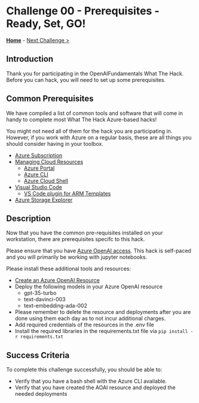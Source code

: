 # Challenge 00 - Prerequisites - Ready, Set, GO!

**[Home](../README.md)** - [Next Challenge >](./Challenge-01.md)

## Introduction

Thank you for participating in the OpenAIFundamentals What The Hack. Before you can hack, you will need to set up some prerequisites.

## Common Prerequisites

We have compiled a list of common tools and software that will come in handy to complete most What The Hack Azure-based hacks!

You might not need all of them for the hack you are participating in. However, if you work with Azure on a regular basis, these are all things you should consider having in your toolbox.

<!-- If you are editing this template manually, be aware that these links are only designed to work if this Markdown file is in the /xxx-HackName/Student/ folder of your hack. -->

- [Azure Subscription](../../Challenges/000-HowToHack/WTH-Common-Prerequisites.md#azure-subscription)
- [Managing Cloud Resources](../../000-HowToHack/WTH-Common-Prerequisites.md#managing-cloud-resources)
  - [Azure Portal](../../000-HowToHack/WTH-Common-Prerequisites.md#azure-portal)
  - [Azure CLI](../../000-HowToHack/WTH-Common-Prerequisites.md#azure-cli)
  - [Azure Cloud Shell](../../000-HowToHack/WTH-Common-Prerequisites.md#azure-cloud-shell)
- [Visual Studio Code](../../000-HowToHack/WTH-Common-Prerequisites.md#visual-studio-code)
  - [VS Code plugin for ARM Templates](../../000-HowToHack/WTH-Common-Prerequisites.md#visual-studio-code-plugins-for-arm-templates)
- [Azure Storage Explorer](../../000-HowToHack/WTH-Common-Prerequisites.md#azure-storage-explorer)

## Description

Now that you have the common pre-requisites installed on your workstation, there are prerequisites specifc to this hack. 

Please ensure that you have [Azure OpenAI access](https://aka.ms/oaiapply). This hack is self-paced and you will primarily be working with jupyter notebooks.

Please install these additional tools and resources:

- [Create an Azure OpenAI Resource](https://learn.microsoft.com/en-us/azure/cognitive-services/openai/overview)
- Deploy the following models in your Azure OpenAI resource 
  - gpt-35-turbo
  - text-davinci-003
  - text-embedding-ada-002
- Please remember to delete the resource and deployments after you are done using them each day as to not incur additional charges.
- Add required credentials of the resources in the .env file
- Install the required libraries in the requirements.txt file via ``pip install -r requirements.txt``

## Success Criteria

To complete this challenge successfully, you should be able to:

- Verify that you have a bash shell with the Azure CLI available.
- Verify that you have created the AOAI resource and deployed the needed deployments 



